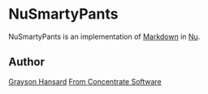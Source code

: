 NuSmartyPants
=============

NuSmartyPants is an implementation of [Markdown][md] in [Nu][nu].

[md]: http://daringfireball.net/projects/smartypants
[nu]: http://programming.nu


Author
------
[Grayson Hansard](mailto:info@fromconcentratesoftware.com)
[From Concentrate Software](http://www.fromconcentratesoftware.com/)